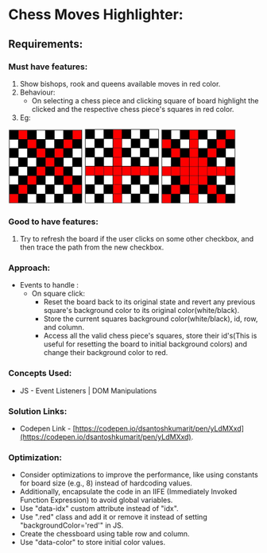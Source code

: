 # Chess Moves Highlighter:

## Requirements:

### Must have features:
1. Show bishops, rook and queens available moves in red color.
2. Behaviour:
    - On selecting a chess piece and clicking square of board highlight the clicked and the respective chess piece's squares in red color.
3. Eg:
<img src="./image.png" width="150">
<img src="./image-2.png" width="150">
<img src="./image-1.png" width="150">

### Good to have features:
1. Try to refresh the board if the user clicks on some other checkbox, and then trace the path from the new checkbox.

### Approach:
- Events to handle :
    - On square click:
        -   Reset the board back to its original state and revert any previous square's background color to its original color(white/black).
        -   Store the current squares background color(white/black), id, row, and column.
        -   Access all the valid chess piece's squares, store their id's(This is useful for resetting the board to initial background colors) and change their background color to red. 

### Concepts Used:
- JS - Event Listeners | DOM Manipulations

### Solution Links:
- Codepen Link - [https://codepen.io/dsantoshkumarit/pen/yLdMXxd](https://codepen.io/dsantoshkumarit/pen/yLdMXxd).

### Optimization:
- Consider optimizations to improve the performance, like using constants for board size (e.g., 8) instead of hardcoding values.
- Additionally, encapsulate the code in an IIFE (Immediately Invoked Function Expression) to avoid global variables.
- Use "data-idx" custom attribute instead of "idx".
- Use ".red" class and add it or remove it instead of setting "backgroundColor='red'" in JS.
- Create the chessboard using table row and column.
- Use "data-color" to store initial color values. 